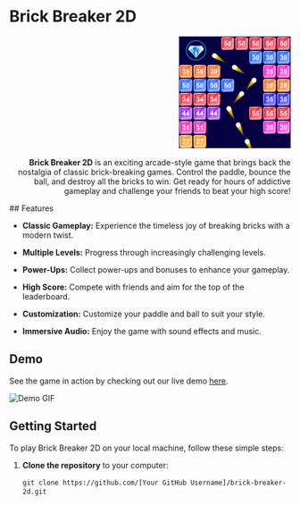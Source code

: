 # Brick Breaker 2D

<div align="right">
    <img src="3.png" alt="Gameplay Screenshot" width="200">



**Brick Breaker 2D** is an exciting arcade-style game that brings back the nostalgia of classic brick-breaking games. Control the paddle, bounce the ball, and destroy all the bricks to win. Get ready for hours of addictive gameplay and challenge your friends to beat your high score!
</div>
## Features

- **Classic Gameplay:** Experience the timeless joy of breaking bricks with a modern twist.

- **Multiple Levels:** Progress through increasingly challenging levels.

- **Power-Ups:** Collect power-ups and bonuses to enhance your gameplay.

- **High Score:** Compete with friends and aim for the top of the leaderboard.

- **Customization:** Customize your paddle and ball to suit your style.

- **Immersive Audio:** Enjoy the game with sound effects and music.

## Demo

See the game in action by checking out our live demo [here](demo-link).

![Demo GIF](demo.gif)

## Getting Started

To play Brick Breaker 2D on your local machine, follow these simple steps:

1. **Clone the repository** to your computer:

   ```shell
   git clone https://github.com/[Your GitHub Username]/brick-breaker-2d.git
